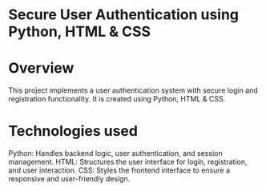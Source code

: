 # Secure User Authentication using Python, HTML & CSS

# Overview
This project implements a user authentication system with secure login and registration functionality. It is created using Python, HTML & CSS.

# Technologies used
Python: Handles backend logic, user authentication, and session management.
HTML: Structures the user interface for login, registration, and user interaction.
CSS: Styles the frontend interface to ensure a responsive and user-friendly design.
